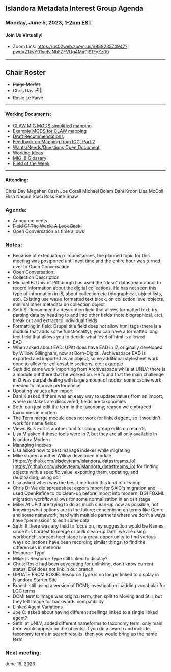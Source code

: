 ## Islandora Metadata Interest Group Agenda
### Monday, June 5, 2023, [1-2pm EST](http://www.thetimezoneconverter.com/?t=1%20pm&tz=Toronto&) 
#### Join Us Virtually!
* Zoom Link: https://us02web.zoom.us/j/93923574947?pwd=Z1kyY01veFJNbFZFVUg4Mm1jS1FyZz09

---
## Chair Roster
* ~~Paige Morfitt~~
* Chris Day 🪑📝
* ~~Rosie Le Faive~~
---

#### Working Documents:
* [CLAW MIG MODS simplified mapping](https://docs.google.com/spreadsheets/d/18u2qFJ014IIxlVpM3JXfDEFccwBZcoFsjbBGpvL0jJI/edit#gid=0)
* [Example MODS for CLAW mapping](https://docs.google.com/spreadsheets/d/1C2Xie7HUDSgRT5v4ldoJvlNdoXz2GHAPvL3PE3TOKW8/edit#gid=1829081124)
* [Draft Recommendations](https://docs.google.com/document/d/15qSO9YcALtYSqd6CUuGx0t8FwUJ5pPwVPz0PA5rU898/edit#heading=h.f9r6knw0rjvu)
* [Feedback on Mapping from ICG, Part 2](https://docs.google.com/document/d/11OpqMMCXM1TFXgsr4yyTQ_cH9DabnD31p7JnuTRQl28/edit?invite=CMWvruEI&ts=5e66437f)
* [Wants/Needs/Questions Open Document](https://docs.google.com/document/d/12Kpb6826TNPzzMuyPS0sESa9TLnmljQmeioWbaPeEdA/edit)
* [Working Ideas](https://github.com/islandora-interest-groups/Islandora-Metadata-Interest-Group/blob/main/working_docs/ideas_and_topics.md)
* [MIG I8 Glossary](https://docs.google.com/document/d/1cfPYFVV9qvvz2VjBRdYUN0CB7AyVDuG-GYavQ27DuBk/edit#heading=h.9fr9xw70meix)
* [Field of the Week](https://docs.google.com/document/d/1rk0o_0byzeHrSKst0Feval_QeVZmo2DeIP0Mk3jaaFc/edit)

---

#### Attending:
Chris Day
Megahan Cash
Joe Corall
Michael Bolam
Dani Kroon
Lisa McColl
Elisa Naquin
Staci Ross
Seth Shaw


### Agenda: 
* Announcements
* ~~Field Of The Week: A Look Back!~~
* Open Conversation as time allows


### Notes: 

* Because of extenuating circumstances, the planned topic for this meeting was postponed until next time and the entire hour was turned over to Open Conversation
* Open Conversation:
 * Collection Description
  * Michael B: Univ of Pittsburgh has used the "desc" datastream about to reocrd information about the digital collections. He has not seen this type of information in i8, about collection etc (biographical, object lists, etc). Existing use was a formatted text block, on collection level objects, minimal other metadata on collection object
  * Seth S: Recommend a description field that allows formatted text; try parsing data by heading to add into other fields (note biographical, etc), break out and extract to individual fields
  * Formatting in field: Drupal title field does not allow html tags (there is a module that adds some functionality); you can have a formatted long text field that allows you to decide what level of html is allowed
 * EAD  
  * When asked about EAD: UPitt does have EAD in i7, originally developed by Willow Gillingham, now at Born-Digital. Archivespace EAD is exported and imported as an object; some additional stylesheet work done to allow for collapsable sections, etc.; [example](https://historicpittsburgh.org/islandora/object/pitt%3AUS-PPiU-dar192506/viewer)
  * Seth did some work importing from Archivespace while at UNLV; there is a module out there that he worked on. He found that the main challenge in i2 was durpal dealing with large amount of nodes, some cache work needed to improve performance
 * Updating values after import
  * Dani K asked if there was an easy way to update values from an import, where mistakes are discovered; fields are taxonomies
  * Seth: can just edit the term in the taxonomy; reason we embraced taxoomies in modern
  * The Term merge module does not work for linked agent, so it wouldn't work for name fields
  * Views Bulk Edit is another tool for doing group edits on records
  * Lisa M asked if these tools were in 7, but they are all only available in Islandora Modern
 * Managing Indexes
  * Lisa asked how to best manage indexes while migrating
  * Mike shared another Willow developed module [https://github.com/ulsdevteam/islandora_datastreams_io](https://github.com/ulsdevteam/islandora_datastreams_io) for finding objects with a specific value, exporting them, updating, and reuploading, using solr
  * Lisa asked when was the best time to do this kind of cleanup
  * Chris D: We did spreadsheet export/import for SAIC's migration and used OpenRefine to do clean-up before import into modern. DGI FOXML migration workflow allows for some normalization in an xslt stage
  * Mike: At UPitt are trying to do as much clean-up now as possible, not knowing what options are in the future; concentring on terms like Genre and some namework; hard with multiple partners where we don't always have "permission" to edit some data
  * Seth: If there was any field to focus on, my suggestion would be Names, since it is hardest to merge or bulk clean-up
Dani: we are using workbench, spreadsheet stage is a great opportunity to find various ways collections have been recording similar things, to find the differences in methods
 * Resource Type
  * Mike: Is Resource Type still linked to display?
  * Chris: Rosie had been advocating for unlinking, don't know current status; DGI does not link in our branch
  * UPDATE FROM ROSIE: Resource Type is no longer linked to display in Islandora Starter Site
  * Branch still using a version of DCMI; investigation inadding vocabular for LOC terms
  * DCMI terms: Image was original term, then split to Moving and Still, but they left Image for backwards compatibility
 * Linked Agent Variations
  * Joe C: asked about having different spellings linked to a single linked agent?
  * Seth: at UNLV, added different nameforms to taxonomy term; only main term would appear on the objects; if you do a search and include taxonomy terms in search results, then you would bring up the name term


### Next meeting:
 June 19, 2023

